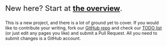 <br>
<p style="font-size: 24px">New here? Start at <a href="overview.html" style="font-weight: bold">the overview</a>.</p>

This is a new project, and there is a lot of ground yet to cover. If you would like to contribute your writing, fork our [GitHub repo](https://github.com/peterwwillis/devopsyoga-content/) and check our [TODO list](https://github.com/peterwwillis/devopsyoga-content/blob/gh-pages/TODO.md) (or just edit any pages you like) and submit a Pull Request. All you need to submit changes is a GitHub account.

